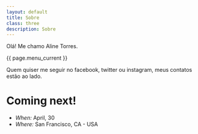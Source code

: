 ```yaml
---
layout: default
title: Sobre
class: three
description: Sobre
---
```


Olá! Me chamo Aline Torres.

{{ page.menu_current }}

Quem quiser me seguir no facebook, twitter ou instagram, meus contatos estão ao lado.

# Coming next!

* *When:* April, 30
* *Where:* San Francisco, CA - USA